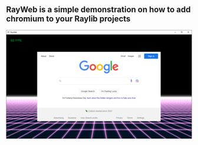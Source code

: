 ## RayWeb is a simple demonstration on how to add chromium to your Raylib projects

![Screenshot in game](https://raw.githubusercontent.com/mkyprice/RayWeb/master/Assets/screenshot0.png)
